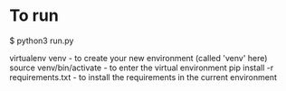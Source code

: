 # To run
$ python3 run.py

virtualenv venv - to create your new environment (called 'venv' here)
source venv/bin/activate - to enter the virtual environment
pip install -r requirements.txt - to install the requirements in the current environment